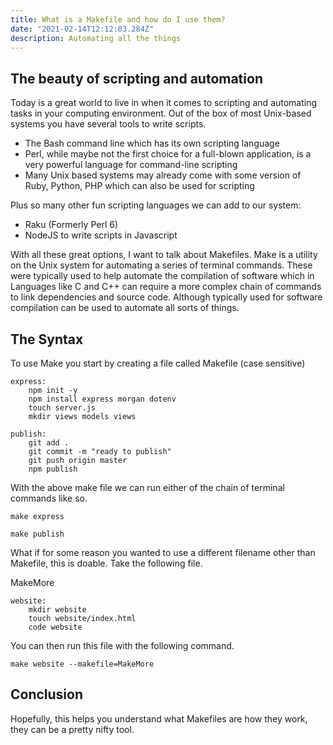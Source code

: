 ```yaml
---
title: What is a Makefile and how do I use them?
date: "2021-02-14T12:12:03.284Z"
description: Automating all the things
---
```


## The beauty of scripting and automation

Today is a great world to live in when it comes to scripting and automating tasks in your computing environment. Out of the box of most Unix-based systems you have several tools to write scripts.

- The Bash command line which has its own scripting language
- Perl, while maybe not the first choice for a full-blown application, is a very powerful language for command-line scripting
- Many Unix based systems may already come with some version of Ruby, Python, PHP which can also be used for scripting

Plus so many other fun scripting languages we can add to our system:

- Raku (Formerly Perl 6)
- NodeJS to write scripts in Javascript

With all these great options, I want to talk about Makefiles. Make is a utility on the Unix system for automating a series of terminal commands. These were typically used to help automate the compilation of software which in Languages like C and C++ can require a more complex chain of commands to link dependencies and source code. Although typically used for software compilation can be used to automate all sorts of things.

## The Syntax

To use Make you start by creating a file called Makefile (case sensitive)

```
express:
    npm init -y
    npm install express morgan dotenv
    touch server.js
    mkdir views models views

publish:
    git add .
    git commit -m "ready to publish"
    git push origin master
    npm publish
```

With the above make file we can run either of the chain of terminal commands like so.

```make express```

```make publish```

What if for some reason you wanted to use a different filename other than Makefile, this is doable. Take the following file.

MakeMore
```
website:
    mkdir website
    touch website/index.html
    code website
```

You can then run this file with the following command.

```make website --makefile=MakeMore```

## Conclusion

Hopefully, this helps you understand what Makefiles are how they work, they can be a pretty nifty tool.